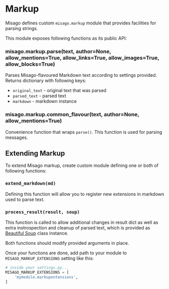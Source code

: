 Markup
======

Misago defines custom `misago.markup` module that provides facilities for parsing strings.

This module exposes following functions as its public API:


### misago.markup.parse(text, author=None, allow_mentions=True, allow_links=True, allow_images=True, allow_blocks=True)

Parses Misago-flavoured Markdown text according to settings provided. Returns dictionary with following keys:

* `original_text` - original text that was parsed
* `parsed_text` - parsed text
* `markdown` - markdown instance


### misago.markup.common_flavour(text, author=None, allow_mentions=True)

Convenience function that wraps `parse()`. This function is used for parsing messages.


## Extending Markup

To extend Misago markup, create custom module defining one or both of following functions:


### `extend_markdown(md)`

Defining this function will allow you to register new extensions in markdown used to parse text.


### `process_result(result, soup)`

This function is called to allow additional changes in result dict as well as extra instrospection and cleanup of parsed text, which is provided as [Beautiful Soup](http://www.crummy.com/software/BeautifulSoup/bs4/doc/) class instance.


Both functions should modify provided arguments in place.

Once your functions are done, add path to your module to `MISAGO_MARKUP_EXTENSIONS` setting like this:

```python
# inside your settings.py...
MISAGO_MARKUP_EXTENSIONS = [
    'mymodule.markupextensions',
]
```